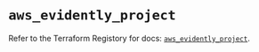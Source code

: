 # `aws_evidently_project`

Refer to the Terraform Registory for docs: [`aws_evidently_project`](https://www.terraform.io/docs/providers/aws/r/evidently_project).

